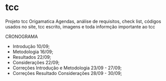 # tcc
Projeto tcc Origamatica
Agendas, análise de requisitos, check list, códigos usados no site, tcc escrito, imagens e toda informção importante ao tcc


CRONOGRAMA
- Introdução 10/09;
- Metodologia 16/09;
- Resultados 22/09;
- Considerações 22/09;
- Correções Introdução e Metodologia 23/09 - 27/09;
- Correções Resultado Considerações 28/09 - 30/09;
